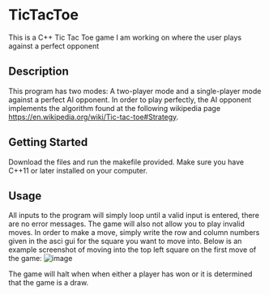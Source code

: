 # TicTacToe
This is a C++ Tic Tac Toe game I am working on where the user plays against a perfect opponent

## Description
This program has two modes: A two-player mode and a single-player mode against a perfect AI opponent. In order to play perfectly, the AI opponent implements the algorithm found at the following wikipedia page https://en.wikipedia.org/wiki/Tic-tac-toe#Strategy.

## Getting Started
Download the files and run the makefile provided. Make sure you have C++11 or later installed on your computer.

## Usage
All inputs to the program will simply loop until a valid input is entered, there are no error messages. The game will also not allow you to play invalid moves.
In order to make a move, simply write the row and column numbers given in the asci gui for the square you want to move into.
Below is an example screenshot of moving into the top left square on the first move of the game:
![image](https://user-images.githubusercontent.com/17460504/110564847-86c3a180-811b-11eb-830e-ffa9fcf99e0f.png)

The game will halt when when either a player has won or it is determined that the game is a draw. 
